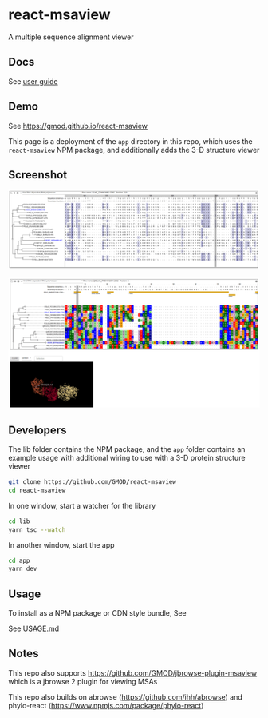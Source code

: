 # react-msaview

A multiple sequence alignment viewer


## Docs

See [user guide](docs/user_guide.md)

## Demo

See https://gmod.github.io/react-msaview

This page is a deployment of the `app` directory in this repo, which uses the
`react-msaview` NPM package, and additionally adds the 3-D structure viewer

## Screenshot

![](docs/media/image20.png)

![](docs/media/image15.png)


## Developers

The lib folder contains the NPM package, and the `app` folder contains an
example usage with additional wiring to use with a 3-D protein structure viewer

```bash
git clone https://github.com/GMOD/react-msaview
cd react-msaview
```

In one window, start a watcher for the library

```bash
cd lib
yarn tsc --watch
```

In another window, start the app

```bash
cd app
yarn dev
```

## Usage

To install as a NPM package or CDN style bundle, See

See [USAGE.md](USAGE.md)

## Notes

This repo also supports https://github.com/GMOD/jbrowse-plugin-msaview which is
a jbrowse 2 plugin for viewing MSAs

This repo also builds on abrowse (https://github.com/ihh/abrowse) and
phylo-react (https://www.npmjs.com/package/phylo-react)
